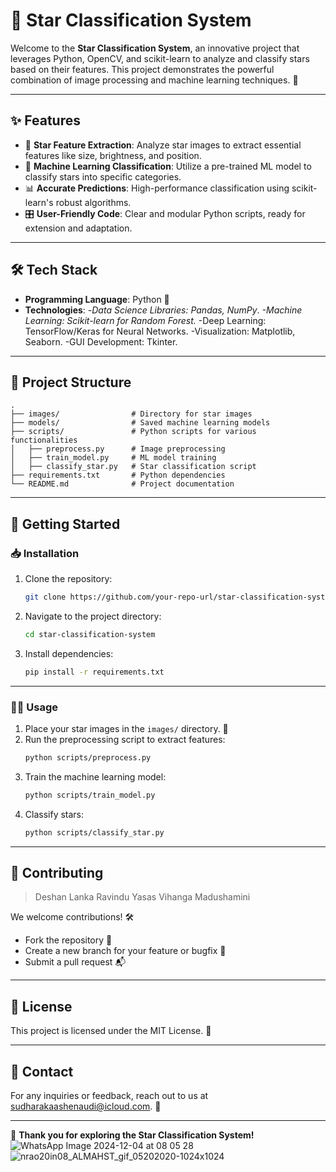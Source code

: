 # 🌌 Star Classification System

Welcome to the **Star Classification System**, an innovative project that leverages Python, OpenCV, and scikit-learn to analyze and classify stars based on their features. This project demonstrates the powerful combination of image processing and machine learning techniques. 🌟

---

## ✨ Features

- 🌠 **Star Feature Extraction**: Analyze star images to extract essential features like size, brightness, and position.
- 🧠 **Machine Learning Classification**: Utilize a pre-trained ML model to classify stars into specific categories.
- 📊 **Accurate Predictions**: High-performance classification using scikit-learn's robust algorithms.
- 🎛 **User-Friendly Code**: Clear and modular Python scripts, ready for extension and adaptation.

---

## 🛠️ Tech Stack

- **Programming Language**: Python 🐍
- **Technologies**:
  -*Data Science Libraries: Pandas, NumPy*.
 *-Machine Learning: Scikit-learn for Random Forest.*
 -Deep Learning: TensorFlow/Keras for Neural Networks.
 -Visualization: Matplotlib, Seaborn.
 -GUI Development: Tkinter.

---

## 📂 Project Structure

```
.
├── images/                # Directory for star images
├── models/                # Saved machine learning models
├── scripts/               # Python scripts for various functionalities
│   ├── preprocess.py      # Image preprocessing
│   ├── train_model.py     # ML model training
│   ├── classify_star.py   # Star classification script
├── requirements.txt       # Python dependencies
└── README.md              # Project documentation
```

---

## 🚀 Getting Started

### 📥 Installation

1. Clone the repository:
   ```bash
   git clone https://github.com/your-repo-url/star-classification-system.git
   ```

2. Navigate to the project directory:
   ```bash
   cd star-classification-system
   ```

3. Install dependencies:
   ```bash
   pip install -r requirements.txt
   ```

---

### 🧑‍💻 Usage

1. Place your star images in the `images/` directory. 🌌
2. Run the preprocessing script to extract features:
   ```bash
   python scripts/preprocess.py
   ```
3. Train the machine learning model:
   ```bash
   python scripts/train_model.py
   ```
4. Classify stars:
   ```bash
   python scripts/classify_star.py
   ```


---

## 🤝 Contributing

>Deshan Lanka
>Ravindu Yasas
>Vihanga Madushamini

We welcome contributions! 🛠️

- Fork the repository 🍴
- Create a new branch for your feature or bugfix 🌿
- Submit a pull request 📬

---

## 📜 License

This project is licensed under the MIT License. 📄

---

## 📧 Contact

For any inquiries or feedback, reach out to us at [sudharakaashenaudi@icloud.com](mailto:sudharakaae7@gmail.com). 💬

---

🌟 **Thank you for exploring the Star Classification System!**
![WhatsApp Image 2024-12-04 at 08 05 28](https://github.com/user-attachments/assets/d4031535-9a93-4b81-9131-f7a103b7cf49)
![nrao20in08_ALMAHST_gif_05202020-1024x1024](https://github.com/user-attachments/assets/ea7253cd-d637-439e-9a16-0bc268f3aea6)


